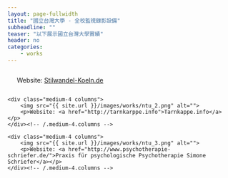```yaml
---
layout: page-fullwidth
title: "國立台灣大學 - 全校監視錄影設備"
subheadline: ""
teaser: "以下展示國立台灣大學實績"
header: no
categories:
    - works
---
```


<div class="row t30">
    <div class="medium-4 columns">
        <img src="{{ site.url }}/images/works/ntu_1.png" alt="">
        <p>Website: <a href="http://stilwandel-koeln.de">Stilwandel-Koeln.de</a></p>
    </div><!-- /.medium-4.columns -->

    <div class="medium-4 columns">
        <img src="{{ site.url }}/images/works/ntu_2.png" alt="">
        <p>Website: <a href="http://tarnkarppe.info">Tarnkappe.info</a></p>
    </div><!-- /.medium-4.columns -->

    <div class="medium-4 columns">
        <img src="{{ site.url }}/images/works/ntu_3.png" alt="">
        <p>Website: <a href="http://www.psychotherapie-schriefer.de/">Praxis für psychologische Psychotherapie Simone Schriefer</a></p>
    </div><!-- /.medium-4.columns -->
</div><!-- /.row -->
